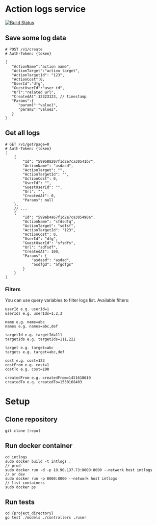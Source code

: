 Action logs service
==========================
[![Build Status](https://travis-ci.org/ildarusmanov/intlogs.svg?branch=master)](https://travis-ci.org/ildarusmanov/intlogs)

## Save some log data

```
# POST /v1/create
# Auth-Token: {token}

{
   "ActionName":"action name",
   "ActionTarget":"action target",
   "ActionTargetId": "123",
   "ActionCost":0,
   "UserId":"dfg",
   "GuestUserId":"user id",
   "Url":"related url",
   "CreatedAt":12323123, // timestamp
   "Params":{
      "param1":"value1",
      "param2":"value2",
   }
}

```

## Get all logs

```
# GET /v1/get?page=0
# Auth-Token: {token}
[
    {
        "Id": "599588207f1d2e7ca30541b7",
        "ActionName": "asdasd",
        "ActionTarget": "",
        "ActionTargetId": "",
        "ActionCost": 0,
        "UserId": "",
        "GuestUserId": "",
        "Url": "",
        "CreatedAt": 0,
        "Params": null
    },
    // ...
    {
        "Id": "599ab4a67f1d2e7ca305490a",
        "ActionName": "sfdsdfq",
        "ActionTarget": "sdfsf",
        "ActionTargetId": "123",
        "ActionCost": 0,
        "UserId": "dfg",
        "GuestUserId": "sfsdfs",
        "Url": "sdfsdf",
        "CreatedAt": 100,
        "Params": {
            "asdasd": "asdad",
            "asdfgd": "afgdfgs"
        }
    }
]
```

### Filters
You can use query variables to filter logs list.
Available filters:
```
userId e.g. userId=1
userIds e.g. userIds=1,2,3

name e.g. name=abc
names e.g. names=abc,def

targetId e.g. targetId=111
targetIds e.g. targetIds=111,222

target e.g. target=abc
targets e.g. target=abc,def

cost e.g. cost=123
costFrom e.g. cost=1
costTo e.g. cost=100

createdFrom e.g. createdFrom=1451610610
createdTo e.g. createdTo=1530168403
```

# Setup
## Clone repository
```
git clone [repo]
```

## Run docker container
```
cd intlogs
sudo docker build -t intlogs .
// prod
sudo docker run -d -p 10.90.137.73:8000:8000 --network host intlogs
// or dev
sudo docker run -p 8000:8000 --network host intlogs
// list containers
sudo docker ps
```

## Run tests
```
cd {project_directory}
go test ./models ./controllers ./user
```
